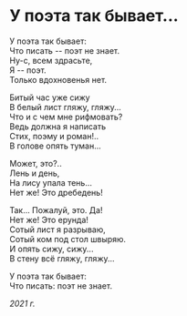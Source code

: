 # У поэта так бывает...

У поэта так бывает:  
Что писать -- поэт не знает.  
Ну-с, всем здрасьте,  
Я -- поэт.  
Только вдохновенья нет.

Битый час уже сижу  
В белый лист гляжу, гляжу...  
Что и с чем мне рифмовать?  
Ведь должна я написать  
Стих, поэму и роман!..  
В голове опять туман...

Может, это?..  
Лень и день,  
На лису упала тень...  
Нет же! Это дребедень!

Так... Пожалуй, это. Да!  
Нет же! Это ерунда!  
Сотый лист я разрываю,  
Сотый ком под стол швыряю.  
И опять сижу, сижу...  
В стену всё гляжу, гляжу...

У поэта так бывает:  
Что писать: поэт не знает.

*2021 г.*
